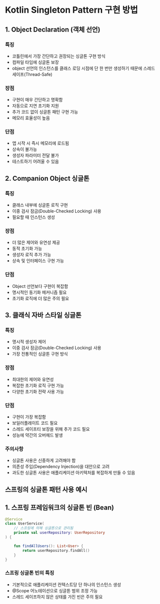 # Kotlin Singleton Pattern 구현 방법

## 1. Object Declaration (객체 선언)

### 특징
- 코틀린에서 가장 간단하고 권장되는 싱글톤 구현 방식
- 컴파일 타임에 싱글톤 보장
- object 선언의 인스턴스를 클래스 로딩 시점에 단 한 번만 생성하기 때문에 스레드 세이프(Thread-Safe)

### 장점
- 구현이 매우 간단하고 명확함
- 자동으로 지연 초기화 지원
- 추가 코드 없이 싱글톤 패턴 구현 가능
- 메모리 효율성이 높음

### 단점
- 앱 시작 시 즉시 메모리에 로드됨
- 상속이 불가능
- 생성자 파라미터 전달 불가
- 테스트하기 어려울 수 있음


## 2. Companion Object 싱글톤

### 특징
- 클래스 내부에 싱글톤 로직 구현
- 이중 검사 잠금(Double-Checked Locking) 사용
- 필요할 때 인스턴스 생성

### 장점
- 더 많은 제어와 유연성 제공
- 동적 초기화 가능
- 생성자 로직 추가 가능
- 상속 및 인터페이스 구현 가능

### 단점
- Object 선언보다 구현이 복잡함
- 명시적인 동기화 메커니즘 필요
- 초기화 로직에 더 많은 주의 필요

## 3. 클래식 자바 스타일 싱글톤
### 특징
- 명시적 생성자 제어
- 이중 검사 잠금(Double-Checked Locking) 사용
- 가장 전통적인 싱글톤 구현 방식

### 장점
- 최대한의 제어와 유연성
- 복잡한 초기화 로직 구현 가능
- 다양한 초기화 전략 사용 가능

### 단점
- 구현이 가장 복잡함
- 보일러플레이트 코드 필요
- 스레드 세이프티 보장을 위해 추가 코드 필요
- 성능에 약간의 오버헤드 발생

### 주의사항
- 싱글톤 사용은 신중하게 고려해야 함
- 의존성 주입(Dependency Injection)을 대안으로 고려
- 과도한 싱글톤 사용은 애플리케이션 아키텍처를 복잡하게 만들 수 있음

## 스프링의 싱글톤 패턴 사용 예시
## 1. 스프링 프레임워크의 싱글톤 빈 (Bean)
```kotlin
@Service
class UserService(
    // 스프링에 의해 싱글톤으로 관리됨
    private val userRepository: UserRepository
) {

    fun findAllUsers(): List<User> {
        return userRepository.findAll()
    }
}
```
### 스프링 싱글톤 빈의 특징
- 기본적으로 애플리케이션 컨텍스트당 단 하나의 인스턴스 생성
- @Scope 어노테이션으로 싱글톤 범위 조정 가능
- 스레드 세이프하지 않은 상태를 가진 빈은 주의 필요
